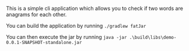 This is a simple cli application which allows you to check if two words are anagrams for each other.

You can build the application by running `./gradlew fatJar`

You can then execute the jar by running `java -jar .\build\libs\demo-0.0.1-SNAPSHOT-standalone.jar`
